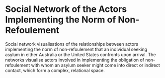 # Social Network of the Actors Implementing the Norm of Non-Refoulement
Social network visualisations of the relationships between actors implementing the norm of non-refoulement that an individual seeking asylum in either Australia or the United States confronts upon arrival. The networks visualise actors involved in implementing the obligation of non-refoulement with whom an asylum seeker might come into direct or indirect contact, which form a complex, relational space.
